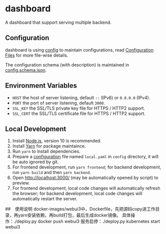 # dashboard

A dashboard that support serving multiple backend.

## Configuration

dashboard is using [config](https://npmjs.com/package/config) to maintain configurations, read [Configuration Files](https://github.com/lorenwest/node-config/wiki/Configuration-Files) for more file-wise details.

The configuration schema (with description) is maintained in [config.schema.json](./server/api/validator/config.schema.json).

## Environment Variables

- `HOST` the host of server listening, default `::` (IPv6) or `0.0.0.0` (IPv4).
- `PORT` the port of server listening, default `3000`.
- `SSL_KEY` the SSL/TLS private key file for HTTPS / HTTP2 support.
- `SSL_CERT` the SSL/TLS certificate file for HTTPS / HTTP2 support.

## Local Development

1. Install [Node.js](https://nodejs.org/), version 10 is recommended.
2. Install [Yarn](https://yarnpkg.com/) for package maintaince.
3. Run `yarn` to install dependencies.
4. Prepare a [configuration](#configuration) file named `local.yaml` in `config` directory, it will be auto ignored by git.
5. For frontend development, run `yarn frontend`; for backend development, run `yarn build` and then `yarn backend`.
6. Open <http://localhost:3000/> (may be automatically opened by script) to preview.
7. For frontend development, local code changes will automatically refresh the browser; for backend development, local code changes will automatically restart the server.

##　使用说明
docker-images/webui3中，Dockerfile，先把源码copy进工作目录，再yarn安装依赖，再build打包，最后生成docker镜像。
具体操作：./deploy.py docker push webui3 
服务启停：./deploy.py kubernetes start webui3